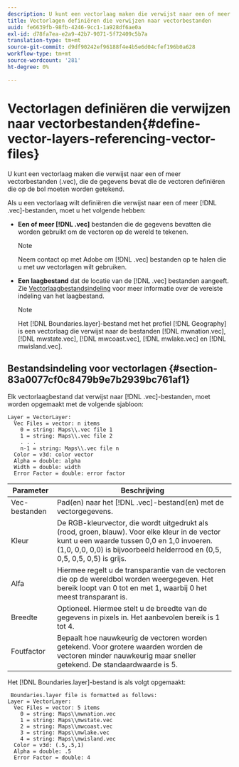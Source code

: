 ```yaml
---
description: U kunt een vectorlaag maken die verwijst naar een of meer vectorbestanden (.vec), die de gegevens bevat die de vectoren definiëren die op de bol moeten worden getekend.
title: Vectorlagen definiëren die verwijzen naar vectorbestanden
uuid: fe6639fb-98fb-4246-9cc1-1a928df6ae0a
exl-id: d78fa7ea-e2a9-42b7-9071-5f72409c5b7a
translation-type: tm+mt
source-git-commit: d9df90242ef96188f4e4b5e6d04cfef196b0a628
workflow-type: tm+mt
source-wordcount: '281'
ht-degree: 0%

---
```


# Vectorlagen definiëren die verwijzen naar vectorbestanden{#define-vector-layers-referencing-vector-files}

U kunt een vectorlaag maken die verwijst naar een of meer vectorbestanden (.vec), die de gegevens bevat die de vectoren definiëren die op de bol moeten worden getekend.

Als u een vectorlaag wilt definiëren die verwijst naar een of meer [!DNL .vec]-bestanden, moet u het volgende hebben:

* **Een of meer  [!DNL .vec]** bestanden die de gegevens bevatten die worden gebruikt om de vectoren op de wereld te tekenen.

   >[!NOTE]
   >
   >Neem contact op met Adobe om [!DNL .vec] bestanden op te halen die u met uw vectorlagen wilt gebruiken.

* **Een laagbestand** dat de locatie van de  [!DNL .vec] bestanden aangeeft. Zie [Vectorlaagbestandsindeling](../../../../home/c-get-started/c-im-layers/c-vctr-layers/c-ref-vctr-files.md#section-83a0077cf0c8479b9e7b2939bc761af1) voor meer informatie over de vereiste indeling van het laagbestand.

   >[!NOTE]
   >
   >Het [!DNL Boundaries.layer]-bestand met het profiel [!DNL Geography] is een vectorlaag die verwijst naar de bestanden [!DNL mwnation.vec], [!DNL mwstate.vec], [!DNL mwcoast.vec], [!DNL mwlake.vec] en [!DNL mwisland.vec].

## Bestandsindeling voor vectorlagen {#section-83a0077cf0c8479b9e7b2939bc761af1}

Elk vectorlaagbestand dat verwijst naar [!DNL .vec]-bestanden, moet worden opgemaakt met de volgende sjabloon:

```
Layer = VectorLayer:
  Vec Files = vector: n items
    0 = string: Maps\\.vec file 1
    1 = string: Maps\\.vec file 2
    . . .
    n-1 = string: Maps\\.vec file n
  Color = v3d: color vector
  Alpha = double: alpha
  Width = double: width
  Error Factor = double: error factor
```

| Parameter | Beschrijving |
|---|---|
| Vec-bestanden | Pad(en) naar het [!DNL .vec]-bestand(en) met de vectorgegevens. |
| Kleur | De RGB-kleurvector, die wordt uitgedrukt als (rood, groen, blauw). Voor elke kleur in de vector kunt u een waarde tussen 0,0 en 1,0 invoeren. (1,0, 0,0, 0,0) is bijvoorbeeld helderrood en (0,5, 0,5, 0,5, 0,5) is grijs. |
| Alfa | Hiermee regelt u de transparantie van de vectoren die op de wereldbol worden weergegeven. Het bereik loopt van 0 tot en met 1, waarbij 0 het meest transparant is. |
| Breedte | Optioneel. Hiermee stelt u de breedte van de gegevens in pixels in. Het aanbevolen bereik is 1 tot 4. |
| Foutfactor | Bepaalt hoe nauwkeurig de vectoren worden getekend. Voor grotere waarden worden de vectoren minder nauwkeurig maar sneller getekend. De standaardwaarde is 5. |

Het [!DNL Boundaries.layer]-bestand is als volgt opgemaakt:

```
 Boundaries.layer file is formatted as follows:
Layer = VectorLayer:
  Vec Files = vector: 5 items
    0 = string: Maps\\mwnation.vec
    1 = string: Maps\\mwstate.vec
    2 = string: Maps\\mwcoast.vec
    3 = string: Maps\\mwlake.vec
    4 = string: Maps\\mwisland.vec
  Color = v3d: (.5,.5,1)
  Alpha = double: .5
  Error Factor = double: 4
```
